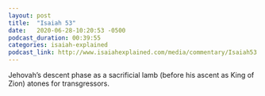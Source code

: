 ```yaml
---
layout: post
title:  "Isaiah 53"
date:   2020-06-28-10:20:53 -0500
podcast_duration: 00:39:55
categories: isaiah-explained
podcast_link: http://www.isaiahexplained.com/media/commentary/Isaiah53.mp3
---
```

Jehovah’s descent phase as a sacrificial lamb (before his ascent as King of Zion) atones for transgressors.
